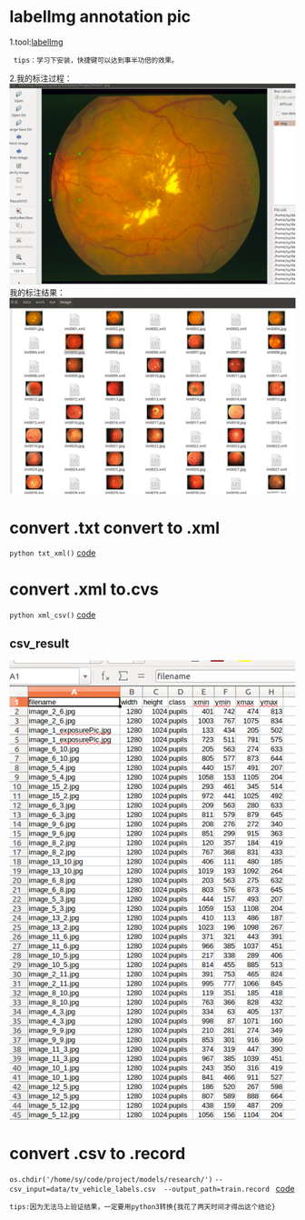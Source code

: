 # labelImg annotation pic
 1.tool:[labelImg](https://github.com/tzutalin/labelImg)
   
     tips：学习下安装，快捷键可以达到事半功倍的效果。
   
 2.我的标注过程：
   ![label](pic/label.png)
   我的标注结果：
   ![label_result](pic/label_result.png)
# convert .txt convert to .xml
  `python txt_xml()` [code](../../../../trans.py)
# convert .xml to.cvs
   `python xml_csv()` [code](../../../../xml_to_csv.py)
   ## csv_result
   ![csv_result](pic/csv_result.png)
# convert .csv to .record
  ``os.chdir('/home/sy/code/project/models/research/')``
   `--csv_input=data/tv_vehicle_labels.csv  --output_path=train.record ` [code](../../../../generate_tfrecord.py)
   
    tips:因为无法马上验证结果，一定要用python3转换{我花了两天时间才得出这个结论}